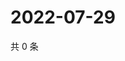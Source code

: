 # 2022-07-29

共 0 条

<!-- BEGIN WEIBO -->
<!-- 最后更新时间 Fri Jul 29 2022 11:50:21 GMT+0800 (China Standard Time) -->

<!-- END WEIBO -->
